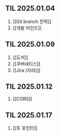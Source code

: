 ## TIL 2025.01.04
1. [[Git branch 전략]]
2. [[개발 마인드]]
## TIL 2025.01.09
1. [[도커]]
2. [[쿠버네티스]]
3. [[Jira (지라)]]
## TIL 2025.01.12
1. [[CORS]]
## TIL 2025.01.17
1. [[투 포인터]]

